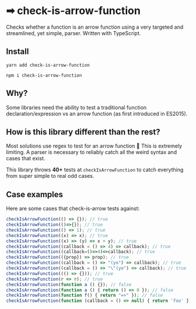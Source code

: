 # ➡ check-is-arrow-function

Checks whether a function is an arrow function using a very targeted and streamlined, yet simple, parser. Written with TypeScript.

## Install

```shell script
yarn add check-is-arrow-function
```

```shell script
npm i check-is-arrow-function
```

## Why?

Some libraries need the ability to test a traditional function declaration/expression vs an arrow function (as first introduced in ES2015).

## How is this library different than the rest?

Most solutions use regex to test for an arrow function 😬
This is extremely limiting. 
A parser is necessary to reliably catch all the weird syntax and cases that exist.

This library throws **40+** tests at `checkIsArrowFunction` to catch everything from super simple to real odd cases.

## Case examples

Here are some cases that check-is-arrow tests against:

```js
checkIsArrowFunction(() => {}); // true
checkIsArrowFunction(()=>{}); // true
checkIsArrowFunction(() => 1); // true
checkIsArrowFunction((x) => x); // true
checkIsArrowFunction((x) => (y) => x + y); // true
checkIsArrowFunction((callback = () => 4) => callback); // true
checkIsArrowFunction((callback=()=>4)=>callback); // true
checkIsArrowFunction(({prop}) => prop); // true
checkIsArrowFunction((callback = () => "(yo") => callback); // true
checkIsArrowFunction((callback = () => "\"(yo") => callback); // true
checkIsArrowFunction((() => {})); // true
checkIsArrowFunction(r => r); // true
checkIsArrowFunction(function a () {}); // false
checkIsArrowFunction(function a () { return () => 0 }); // false
checkIsArrowFunction(function f() { return "=>" }); // false
checkIsArrowFunction(function (callback = () => null) { return 'foo' }); // false
```
